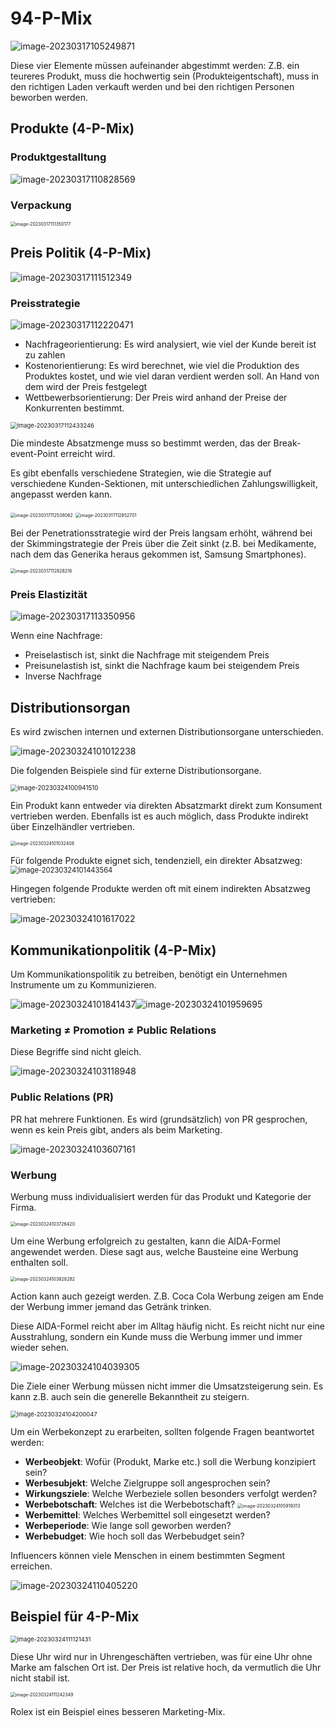 # 94-P-Mix

![image-20230317105249871](res/4-P-Mix/image-20230317105249871.png)

Diese vier Elemente müssen aufeinander abgestimmt werden: Z.B. ein teureres Produkt, muss die hochwertig sein (Produkteigentschaft), muss in den richtigen Laden verkauft werden und bei den richtigen Personen beworben werden.

## Produkte  (4-P-Mix)

### Produktgestalltung

![image-20230317110828569](res/4-P-Mix/image-20230317110828569.png)

### Verpackung

<img src="res/4-P-Mix/image-20230317111350177.png" alt="image-20230317111350177" style="zoom: 50%;" />

## Preis Politik  (4-P-Mix)

![image-20230317111512349](res/4-P-Mix/image-20230317111512349.png)

### Preisstrategie

![image-20230317112220471](res/4-P-Mix/image-20230317112220471.png)

* Nachfrageorientierung: Es wird analysiert, wie viel der Kunde bereit ist zu zahlen
* Kostenorientierung: Es wird berechnet, wie viel die Produktion des Produktes kostet, und wie viel daran verdient werden soll. An Hand von dem wird der Preis festgelegt
* Wettbewerbsorientierung: Der Preis wird anhand der Preise der Konkurrenten bestimmt.

<img src="res/4-P-Mix/image-20230317112433246.png" alt="image-20230317112433246" style="zoom:67%;" />

Die mindeste Absatzmenge muss so bestimmt werden, das der Break-event-Point erreicht wird.

Es gibt ebenfalls verschiedene Strategien, wie die Strategie auf verschiedene Kunden-Sektionen, mit unterschiedlichen Zahlungswilligkeit, angepasst werden kann.

<img src="res/4-P-Mix/image-20230317112538062.png" alt="image-20230317112538062" style="zoom:50%;" />

<img src="res/4-P-Mix/image-20230317112852701.png" alt="image-20230317112852701" style="zoom:50%;" />

Bei der Penetrationsstrategie wird der Preis langsam erhöht, während bei der Skimmingstrategie der Preis über die Zeit sinkt (z.B. bei Medikamente, nach dem das Generika heraus gekommen ist, Samsung Smartphones).

<img src="res/4-P-Mix/image-20230317112828216.png" alt="image-20230317112828216" style="zoom: 50%;" />

### Preis Elastizität

![image-20230317113350956](res/4-P-Mix/image-20230317113350956.png)

Wenn eine Nachfrage:

* Preiselastisch ist, sinkt die Nachfrage mit steigendem Preis
* Preisunelastish ist,  sinkt die Nachfrage kaum bei steigendem Preis
* Inverse Nachfrage

## Distributionsorgan

Es wird zwischen internen und externen Distributionsorgane unterschieden.

![image-20230324101012238](res/4-P-Mix/image-20230324101012238.png)

Die folgenden Beispiele sind für externe Distributionsorgane.

<img src="res/4-P-Mix/image-20230324100941510.png" alt="image-20230324100941510" style="zoom:70%;" />

Ein Produkt kann entweder via direkten Absatzmarkt direkt zum Konsument vertrieben werden. Ebenfalls ist es auch möglich, dass Produkte indirekt über Einzelhändler vertrieben.

<img src="res/4-P-Mix/image-20230324101032408.png" alt="image-20230324101032408" style="zoom: 50%;" />

Für folgende Produkte eignet sich, tendenziell, ein direkter Absatzweg:
<img src="res/4-P-Mix/image-20230324101443564.png" alt="image-20230324101443564" style="zoom:80%;" />

Hingegen folgende Produkte werden oft mit einem indirekten Absatzweg vertrieben:

![image-20230324101617022](res/4-P-Mix/image-20230324101617022.png)

## Kommunikationpolitik  (4-P-Mix)

Um Kommunikationspolitik zu betreiben, benötigt ein Unternehmen Instrumente um zu Kommunizieren.

![image-20230324101841437](res/4-P-Mix/image-20230324101841437.png)![image-20230324101959695](res/4-P-Mix/image-20230324101959695.png)

### Marketing ≠ Promotion ≠ Public Relations

Diese Begriffe sind nicht gleich.

![image-20230324103118948](res/4-P-Mix/image-20230324103118948.png)

### Public Relations (PR)

PR hat mehrere Funktionen. Es wird (grundsätzlich) von PR gesprochen, wenn es kein Preis gibt, anders als beim Marketing.

![image-20230324103607161](res/4-P-Mix/image-20230324103607161.png)

### Werbung

Werbung muss individualisiert werden für das Produkt und Kategorie der Firma.

<img src="res/4-P-Mix/image-20230324103726420.png" alt="image-20230324103726420" style="zoom:50%;" />

Um eine Werbung erfolgreich zu gestalten, kann die AIDA-Formel angewendet werden. Diese sagt aus, welche Bausteine eine Werbung enthalten soll. 

<img src="res/4-P-Mix/image-20230324103828282.png" alt="image-20230324103828282" style="zoom:50%;" />

Action kann auch gezeigt werden. Z.B. Coca Cola Werbung zeigen am Ende der Werbung immer jemand das Getränk trinken.

Diese AIDA-Formel reicht aber im Alltag häufig nicht. Es reicht nicht nur eine Ausstrahlung, sondern ein Kunde muss die Werbung immer und immer wieder sehen.

![image-20230324104039305](res/4-P-Mix/image-20230324104039305.png)

Die Ziele einer Werbung müssen nicht immer die Umsatzsteigerung sein. Es kann z.B. auch sein die generelle Bekanntheit zu steigern.

<img src="res/4-P-Mix/image-20230324104200047.png" alt="image-20230324104200047" style="zoom:67%;" />

Um ein Werbekonzept zu erarbeiten, sollten folgende Fragen beantwortet werden:

* **Werbeobjekt**: Wofür (Produkt, Marke etc.) soll die Werbung konzipiert sein?
* **Werbesubjekt**: Welche Zielgruppe soll angesprochen sein?
* **Wirkungsziele**: Welche Werbeziele sollen besonders verfolgt werden?
* **Werbebotschaft**: Welches ist die Werbebotschaft?
  <img src="res/4-P-Mix/image-20230324105919313.png" alt="image-20230324105919313" style="zoom: 50%;" />
* **Werbemittel**: Welches Werbemittel soll eingesetzt werden?
* **Werbeperiode**: Wie lange soll geworben werden?
* **Werbebudget**: Wie hoch soll das Werbebudget sein?

Influencers können viele Menschen in einem bestimmten Segment erreichen.

![image-20230324110405220](res/4-P-Mix/image-20230324110405220.png)

## Beispiel für 4-P-Mix

<img src="res/4-P-Mix/image-20230324111121431.png" alt="image-20230324111121431" style="zoom:67%;" />

Diese Uhr wird nur in Uhrengeschäften vertrieben, was für eine Uhr ohne Marke am falschen Ort ist. Der Preis ist relative hoch, da vermutlich die Uhr nicht stabil ist. 

<img src="res/4-P-Mix/image-20230324111242349.png" alt="image-20230324111242349" style="zoom: 50%;" />

Rolex ist ein Beispiel eines besseren Marketing-Mix.